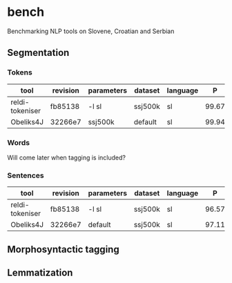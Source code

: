 # bench

Benchmarking NLP tools on Slovene, Croatian and Serbian

## Segmentation

### Tokens

| tool | revision | parameters | dataset | language | P | R | F1 |
| --- | --- | --- | --- | --- | --- | --- | --- |
| reldi-tokeniser | fb85138 | -l sl | ssj500k | sl | 99.67 | 99.17 | 99.42 |
| Obeliks4J | 32266e7 | ssj500k | default | sl | 99.94 | 99.95 | 99.95 |

### Words

Will come later when tagging is included?

### Sentences

| tool | revision | parameters | dataset | language | P | R | F1 |
| --- | --- | --- | --- | --- | --- | --- | --- |
| reldi-tokeniser | fb85138 | -l sl | ssj500k | sl | 96.57 | 93.85 | 95.19 |
| Obeliks4J | 32266e7 | default | ssj500k | sl | 97.11 | 96.02 | 96.56 |

## Morphosyntactic tagging

## Lemmatization

